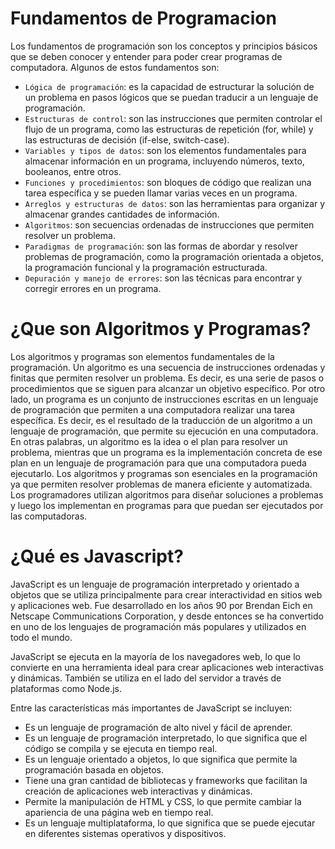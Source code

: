 # Fundamentos de Programacion

Los fundamentos de programación son los conceptos y principios básicos que se deben conocer y entender para poder crear programas de computadora. Algunos de estos fundamentos son:

* `Lógica de programación`: es la capacidad de estructurar la solución de un problema en pasos lógicos que se puedan traducir a un lenguaje de programación.
* `Estructuras de control`: son las instrucciones que permiten controlar el flujo de un programa, como las estructuras de repetición (for, while) y las estructuras de decisión (if-else, switch-case).
* `Variables y tipos de datos`: son los elementos fundamentales para almacenar información en un programa, incluyendo números, texto, booleanos, entre otros.
* `Funciones y procedimientos`: son bloques de código que realizan una tarea específica y se pueden llamar varias veces en un programa.
* `Arreglos y estructuras de datos`: son las herramientas para organizar y almacenar grandes cantidades de información.
* `Algoritmos`: son secuencias ordenadas de instrucciones que permiten resolver un problema.
* `Paradigmas de programación`: son las formas de abordar y resolver problemas de programación, como la programación orientada a objetos, la programación funcional y la programación estructurada.
* `Depuración y manejo de errores`: son las técnicas para encontrar y corregir errores en un programa.

# ¿Que son Algoritmos y Programas?

Los algoritmos y programas son elementos fundamentales de la programación.
Un algoritmo es una secuencia de instrucciones ordenadas y finitas que permiten resolver un problema. Es decir, es una serie de pasos o procedimientos que se siguen para alcanzar un objetivo específico.
Por otro lado, un programa es un conjunto de instrucciones escritas en un lenguaje de programación que permiten a una computadora realizar una tarea específica. Es decir, es el resultado de la traducción de un algoritmo a un lenguaje de programación, que permite su ejecución en una computadora.
En otras palabras, un algoritmo es la idea o el plan para resolver un problema, mientras que un programa es la implementación concreta de ese plan en un lenguaje de programación para que una computadora pueda ejecutarlo.
Los algoritmos y programas son esenciales en la programación ya que permiten resolver problemas de manera eficiente y automatizada. Los programadores utilizan algoritmos para diseñar soluciones a problemas y luego los implementan en programas para que puedan ser ejecutados por las computadoras.


# ¿Qué es Javascript?

JavaScript es un lenguaje de programación interpretado y orientado a objetos que se utiliza principalmente para crear interactividad en sitios web y aplicaciones web. Fue desarrollado en los años 90 por Brendan Eich en Netscape Communications Corporation, y desde entonces se ha convertido en uno de los lenguajes de programación más populares y utilizados en todo el mundo.

JavaScript se ejecuta en la mayoría de los navegadores web, lo que lo convierte en una herramienta ideal para crear aplicaciones web interactivas y dinámicas. También se utiliza en el lado del servidor a través de plataformas como Node.js.

Entre las características más importantes de JavaScript se incluyen:

* Es un lenguaje de programación de alto nivel y fácil de aprender.
* Es un lenguaje de programación interpretado, lo que significa que el código se compila y se ejecuta en tiempo real.
* Es un lenguaje orientado a objetos, lo que significa que permite la programación basada en objetos.
* Tiene una gran cantidad de bibliotecas y frameworks que facilitan la creación de aplicaciones web interactivas y dinámicas.
* Permite la manipulación de HTML y CSS, lo que permite cambiar la apariencia de una página web en tiempo real.
* Es un lenguaje multiplataforma, lo que significa que se puede ejecutar en diferentes sistemas operativos y dispositivos.